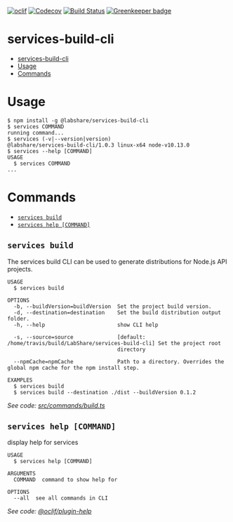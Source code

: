 [![oclif](https://img.shields.io/badge/cli-oclif-brightgreen.svg)](https://oclif.io)
[![Codecov](https://codecov.io/gh/LabShare/services-build-cli/branch/master/graph/badge.svg)](https://codecov.io/gh/LabShare/services-build-cli)
[![Build Status](https://travis-ci.com/LabShare/services-build-cli.svg?token=zsifsALL6Np5avzzjVp1&branch=master)](https://travis-ci.com/LabShare/services-build-cli) [![Greenkeeper badge](https://badges.greenkeeper.io/LabShare/services-build-cli.svg)](https://greenkeeper.io/)

# services-build-cli

<!-- toc -->
* [services-build-cli](#services-build-cli)
* [Usage](#usage)
* [Commands](#commands)
<!-- tocstop -->
# Usage
<!-- usage -->
```sh-session
$ npm install -g @labshare/services-build-cli
$ services COMMAND
running command...
$ services (-v|--version|version)
@labshare/services-build-cli/1.0.3 linux-x64 node-v10.13.0
$ services --help [COMMAND]
USAGE
  $ services COMMAND
...
```
<!-- usagestop -->
# Commands
<!-- commands -->
* [`services build`](#services-build)
* [`services help [COMMAND]`](#services-help-command)

## `services build`

The services build CLI can be used to generate distributions for Node.js API projects.

```
USAGE
  $ services build

OPTIONS
  -b, --buildVersion=buildVersion  Set the project build version.
  -d, --destination=destination    Set the build distribution output folder.
  -h, --help                       show CLI help

  -s, --source=source              [default: /home/travis/build/LabShare/services-build-cli] Set the project root
                                   directory

  --npmCache=npmCache              Path to a directory. Overrides the global npm cache for the npm install step.

EXAMPLES
  $ services build
  $ services build --destination ./dist --buildVersion 0.1.2
```

_See code: [src/commands/build.ts](https://github.com/LabShare/services-build-cli/blob/v1.0.3/src/commands/build.ts)_

## `services help [COMMAND]`

display help for services

```
USAGE
  $ services help [COMMAND]

ARGUMENTS
  COMMAND  command to show help for

OPTIONS
  --all  see all commands in CLI
```

_See code: [@oclif/plugin-help](https://github.com/oclif/plugin-help/blob/v2.1.4/src/commands/help.ts)_
<!-- commandsstop -->
